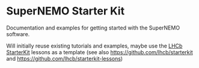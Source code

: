 # SuperNEMO Starter Kit

Documentation and examples for getting started with the SuperNEMO software.

Will initially reuse existing tutorials and examples, maybe use the [LHCb StarterKit](https://lhcb.github.io/starterkit/)
lessons as a template (see also https://github.com/lhcb/starterkit and https://github.com/lhcb/starterkit-lessons)
